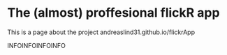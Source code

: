 # The (almost) proffesional flickR app

This is a page about the project andreaslind31.github.io/flickrApp

INFOINFOINFOINFO